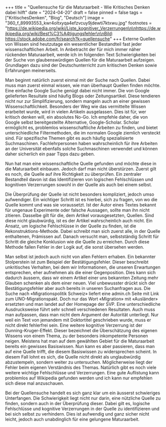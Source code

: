 +++
title = "Quellensuche für die Maturaarbeit - Wie Kritisches Denken dabei hilft"
date = "2024-04-20"
draft = false
pinned = false
tags = ["KritischesDenken", "Blog", "Deutsch"]
image = "360_f_89993553_kwr4oltxyqa4efzvcuy9jdewti7ktxwu.jpg"
footnotes = "https://de.wikipedia.org/wiki/Liste_kognitiver_Verzerrungen\n\nhttps://de.wikipedia.org/wiki/Best%C3%A4tigungsfehler\n\nBild: https://stock.adobe.com/fr/search?k=quellensuche"
+++
Externe Quellen von Wissen sind heutzutage ein wesentlicher Bestandteil fast jeder wissenschaftlichen Arbeit. In Anbetracht der für mich immer näher rückenden Maturaarbeit, werde ich im folgenden Text Schwierigkeiten bei der Suche von glaubenswürdigen Quellen für die Maturaarbeit aufzeigen. Grundlagen dazu sind der Deutschunterricht zum kritischen Denken sowie Erfahrungen meinerseits.


Man beginnt natürlich zuerst einmal mit der Suche nach Quellen. Dabei muss man zuerst einmal wissen, wie man überhaupt Quellen finden möchte. Eine einfache Google Suche genügt dabei nicht immer. Die von Google gelieferten Resultate sind häufig Blogs oder Zeitungsartikel. Diese tendieren nicht nur zur Simplifizierung, sondern mangeln auch an einer gewissen Wissenschaftlichkeit. Besonders der Weg wie das vermittelte Wissen erarbeitet wurde, wird in vielen Artikeln ausgelassen. Dies ist für, wer kritisch denken will, ein absolutes No-Go. Ich empfehle daher, die von Google selbst bereitgestellte Alternative, Google-Scholar. Scholar ermöglicht es, problemlos wissenschaftliche Arbeiten zu finden, und bietet unterschiedliche Filtermethoden, die im normalen Google ziemlich versteckt sind. Für spezifische Themen gibt es auch häufig spezialisierte Suchmaschinen. Fachlehrpersonen haben wahrscheinlich für ihre Arbeiten an der Universität ebenfalls solche Suchmaschinen verwendet und können daher sicherlich ein paar Tipps dazu geben.


Nun hat man eine wissenschaftliche Quelle gefunden und möchte diese in die Maturaarbeit einbauen. Jedoch darf man nicht überstürzen. Zuerst gilt es noch, die Quelle auf ihre Richtigkeit zu überprüfen. Ein zentraler Bestandteil davon ist das Identifizieren von logischen Fehlschlüssen und kognitiven Verzerrungen sowohl in der Quelle als auch bei einem selbst.

Die Überprüfung der Quelle ist nicht besonders kompliziert, jedoch umso aufwendiger. Ein wichtiger Schritt ist es hierbei, sich zu fragen, von wo die Quelle kommt und was sie voraussetzt. Ist der Autor eines Textes bekannt für ungenaue Experimente oder falsche Aussagen, sollte man ihn nicht zitieren. Dasselbe gilt für die, dem Artikel vorausgesetzten, Quellen. Sind diese nicht glaubwürdig, ist es der Artikel wahrscheinlich auch nicht. Ein Ansatz, um logische Fehlschlüsse in der Quelle zu finden, ist die Rekonstruktions-Methode. Dabei schreibt man sich zuerst alle, in der Quelle enthaltenen, Prämissen auf. Danach versucht man, selbstständig Schritt für Schritt die gleiche Konklusion wie die Quelle zu erreichen. Durch diese Methode fallen Fehler in der Logik auf, die sonst übersehen werden.

Man selbst ist jedoch auch nicht von allen Fehlern erhaben. Ein bekannter Stolperstein ist zum Beispiel der Bestätigungsfehler. Dieser beschreibt unkritisches Verhalten, bei dem wir Informationen, die unseren Erwartungen entsprechen, eher aufnehmen als die einer Gegenposition. Dies kann sich dadurch äussern, dass wir einem Artikel einer uns bekannten Zeitung mehr Glauben schenken als dem einer neuen. Viel unbewusster drückt sich der Bestätigungsfehler aber auch bereits in unseren Suchanfragen aus. Die Suche nach «Migrationspolitik Schweiz» liefert eine admin.ch Seite mit Link zum UNO-Migrationspakt. Doch nur das Wort «Migration» mit «Ausländer» ersetzten und man landet auf der Homepage der SVP. Eine unterschiedliche Ausdrucksweise führt sehr schnell verschiedenen Resultaten. Auch muss man aufpassen, dass man nicht dem Argument der Autorität unterliegt. Nur weil ein Text von jemandem mit Doktortitel geschrieben wurde, muss er nicht direkt fehlerfrei sein. Eine weitere kognitive Verzerrung ist der Dunning-Kruger-Effekt. Dieser bezeichnet die Überschätzung des eigenen Wissens von einem Thema, zu der besonders inkompetente Personen neigen. Meistens hat man auf dem gewählten Gebiet für die Maturaarbeit bereits ein gewisses Basiswissen. Nun kann es aber passieren, dass man auf eine Quelle trifft, die diesem Basiswissen zu widersprechen scheint. In diesem Fall lohnt es sich, die Quelle nicht direkt als unglaubwürdig abzustempeln, sondern weiter zu untersuchen. Möglicherweise liegt der Fehler beim eigenen Verständnis des Themas. Natürlich gibt es noch viele weitere wichtige Fehlschlüsse und Verzerrungen. Eine gute Auflistung kann problemlos auf Wikipedia gefunden werden und ich kann nur empfehlen sich diese mal anzuschauen.


Bei der Quellensuche handelt es sich ganz klar um ein äusserst schwieriges Unterfangen. Die Schwierigkeit liegt nicht nur darin, eine nützliche Quelle zu finden, sondern auch in der  Überprüfung dieser. Dabei gilt es, logische Fehlschlüsse und kognitive Verzerrungen in der Quelle zu identifizieren und bei sich selbst zu verhindern. Dies ist aufwendig und ganz sicher nicht leicht, jedoch auch unabdinglich für eine gelungene Maturaarbeit.
